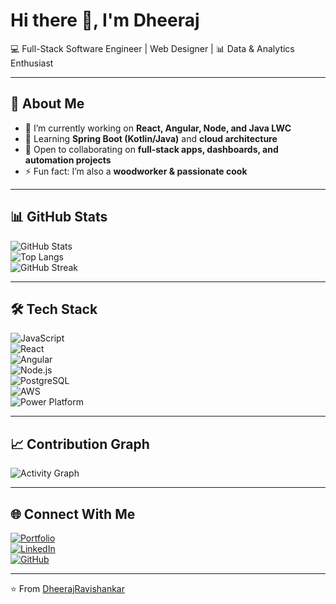 # Hi there 👋, I'm Dheeraj

💻 Full-Stack Software Engineer | Web Designer | 📊 Data & Analytics Enthusiast  

---

## 🚀 About Me
- 🔭 I’m currently working on **React, Angular, Node, and Java LWC**  
- 🌱 Learning **Spring Boot (Kotlin/Java)** and **cloud architecture**  
- 👯 Open to collaborating on **full-stack apps, dashboards, and automation projects**  
- ⚡ Fun fact: I’m also a **woodworker & passionate cook**  

---

## 📊 GitHub Stats
![GitHub Stats](https://github-readme-stats.vercel.app/api?username=DheerajRavishankar&show_icons=true&theme=radical)  
![Top Langs](https://github-readme-stats.vercel.app/api/top-langs/?username=DheerajRavishankar&layout=compact&theme=radical)  
![GitHub Streak](https://github-readme-streak-stats.herokuapp.com/?user=DheerajRavishankar&theme=radical)

---

## 🛠️ Tech Stack
![JavaScript](https://img.shields.io/badge/Code-JavaScript-yellow?style=flat&logo=javascript)  
![React](https://img.shields.io/badge/Framework-React-blue?style=flat&logo=react)  
![Angular](https://img.shields.io/badge/Framework-Angular-red?style=flat&logo=angular)  
![Node.js](https://img.shields.io/badge/Backend-Node.js-green?style=flat&logo=node.js)  
![PostgreSQL](https://img.shields.io/badge/Database-PostgreSQL-blue?style=flat&logo=postgresql)  
![AWS](https://img.shields.io/badge/Cloud-AWS-orange?style=flat&logo=amazon-aws)  
![Power Platform](https://img.shields.io/badge/Microsoft-Power%20Platform-purple?style=flat&logo=powerapps)  

---

## 📈 Contribution Graph
![Activity Graph](https://github-readme-activity-graph.vercel.app/graph?username=DheerajRavishankar&theme=radical)

---

## 🌐 Connect With Me
[![Portfolio](https://img.shields.io/badge/Website-Portfolio-blue?style=for-the-badge&logo=internet-explorer)](https://dheerajravishankar.com)  
[![LinkedIn](https://img.shields.io/badge/LinkedIn-Connect-blue?style=for-the-badge&logo=linkedin)](https://linkedin.com/in/dheeraj-ravishankar)  
[![GitHub](https://img.shields.io/badge/GitHub-Follow-black?style=for-the-badge&logo=github)](https://github.com/DheerajRavishankar)  

---
⭐️ From [DheerajRavishankar](https://github.com/DheerajRavishankar)
